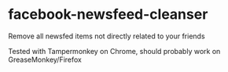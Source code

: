 # facebook-newsfeed-cleanser
Remove all newsfed items not directly related to your friends

Tested with Tampermonkey on Chrome, should probably work on GreaseMonkey/Firefox
